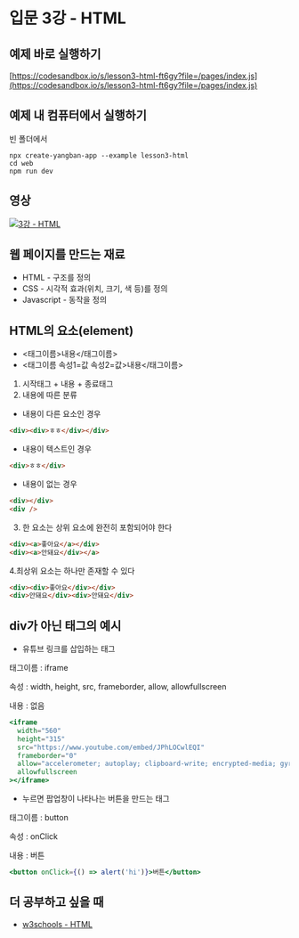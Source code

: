 # 입문 3강 - HTML

## 예제 바로 실행하기
[https://codesandbox.io/s/lesson3-html-ft6gy?file=/pages/index.js](https://codesandbox.io/s/lesson3-html-ft6gy?file=/pages/index.js)

## 예제 내 컴퓨터에서 실행하기
빈 폴더에서
```
npx create-yangban-app --example lesson3-html
cd web
npm run dev
```

## 영상
[![3강 - HTML](http://img.youtube.com/vi/56kYkrgEyTI/0.jpg)](http://www.youtube.com/watch?v=56kYkrgEyTI "3강 HTML")

## 웹 페이지를 만드는 재료
- HTML - 구조를 정의
- CSS - 시각적 효과(위치, 크기, 색 등)를 정의
- Javascript - 동작을 정의

## HTML의 요소(element)
- <태그이름>내용</태그이름>
- <태그이름 속성1=값 속성2=값>내용</태그이름>

1. 시작태그 + 내용 + 종료태그
2. 내용에 따른 분류
- 내용이 다른 요소인 경우
```html
<div><div>ㅎㅎ</div></div>
```
- 내용이 텍스트인 경우
```html
<div>ㅎㅎ</div>
```
- 내용이 없는 경우
```html
<div></div>
<div />
```
3. 한 요소는 상위 요소에 완전히 포함되어야 한다
```html
<div><a>좋아요</a></div>
<div><a>안돼요</div></a>
```
4.최상위 요소는 하나만 존재할 수 있다
```html
<div><div>좋아요</div></div>
<div>안돼요</div><div>안돼요</div>
```

## div가 아닌 태그의 예시
- 유튜브 링크를 삽입하는 태그

태그이름 : iframe

속성 : width, height, src, frameborder, allow, allowfullscreen

내용 : 없음
```jsx
<iframe 
  width="560" 
  height="315" 
  src="https://www.youtube.com/embed/JPhLOCwlEQI" 
  frameborder="0" 
  allow="accelerometer; autoplay; clipboard-write; encrypted-media; gyroscope; picture-in-picture" 
  allowfullscreen
></iframe>
```

- 누르면 팝업창이 나타나는 버튼을 만드는 태그

태그이름 : button

속성 : onClick

내용 : 버튼
```jsx
<button onClick={() => alert('hi')}>버튼</button>
```

## 더 공부하고 싶을 때 
- [w3schools - HTML](https://www.w3schools.com/html/default.asp)
